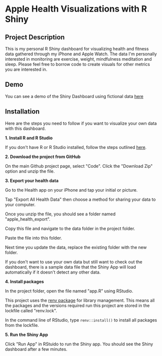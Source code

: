 # Apple Health Visualizations with R Shiny

## Project Description
This is my personal R Shiny dashboard for visualizing health and fitness data gathered through my iPhone and Apple Watch. The data I'm personally interested in monitoring are exercise, weight, mindfulness meditation and sleep. Please feel free to borrow code to create visuals for other metrics you are interested in.

## Demo
You can see a demo of the Shiny Dashboard using fictional data [here](https://simonsglee.shinyapps.io/apple-health-viz/)

## Installation
Here are the steps you need to follow if you want to visualize your own data with this dashboard. 

<b> 1. Install R and R Studio </b>

If you don't have R or R Studio installed, follow the steps outlined [here](https://posit.co/download/rstudio-desktop/).

<b> 2. Download the project from GitHub </b>

On the main Github project page, select "Code". Click the "Download Zip" option and unzip the file. 

<b> 3. Export your health data</b>

Go to the Health app on your iPhone and tap your initial or picture. 

Tap "Export All Health Data" then choose a method for sharing your data to your computer. 

Once you unzip the file, you should see a folder named "apple_health_export". 

Copy this file and navigate to the data folder in the project folder. 

Paste the file into this folder. 

Next time you update the data, replace the existing folder with the new folder.

If you don't want to use your own data but still want to check out the dashboard, there is a sample data file that the Shiny App will load automatically if it doesn't detect any other data.

<b> 4. Install packages </b>

In the project folder, open the file named "app.R" using RStudio.

This project uses the [renv package](https://rstudio.github.io/renv/articles/renv.html) for library management. This means all the packages and the versions required run this project are stored in the lockfile called "renv.lock".

In the command line of RStudio, type `renv::install()` to install all packages from the lockfile.

<b> 5. Run the Shiny App </b>

Click "Run App" in RStuido to run the Shiny app. You should see the Shiny dashboard after a few minutes.
